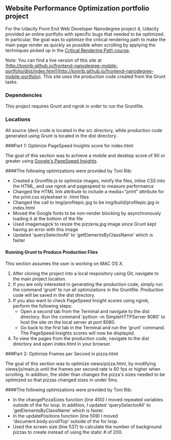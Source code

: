 ## Website Performance Optimization portfolio project

For the Udacity Front End Web Developer Nanodegree project 4, Udacity provided an online portfolio with specific bugs that needed to be optimized. In particular, the goal was to optimize the critical rendering path to make the main page render as quickly as possible when scrolling by applying the techniques picked up in the [Critical Rendering Path course](https://www.udacity.com/course/ud884).

Note: You can find a live version of this site at [http://tonirib.github.io/frontend-nanodegree-mobile-portfolio/dist/index.html](http://tonirib.github.io/frontend-nanodegree-mobile-portfolio). This site uses the production code created from the Grunt tasks.

### Dependencies

This project requires Grunt and ngrok in order to run the Gruntfile.

### Locations

All source (dev) code is located in the src directory, while production code generated using Grunt is located in the dist directory.

###Part 1: Optimize PageSpeed Insights score for index.html

The goal of this section was to achieve a mobile and desktop score of 90 or greater using [Google's PageSpeed Insights](https://developers.google.com/speed/pagespeed/insights/).

####The following optimizations were provided by Toni Rib:

* Created a Gruntfile.js to optimize images, minify the files, inline CSS into the HTML, and use ngrok and pagespeed to measure performance
* Changed the HTML link attribute to include a media="print" attribute for the print.css stylesheet in .html files
* Changed the call to img/profilepic.jpg to be img/build/profilepic.jpg in index.html
* Moved the Google fonts to be non-render blocking by asynchronously loading it at the bottom of the file
* Used imagemagick to resize the pizzeria.jpg image since Grunt kept having an error with this image
* Updated 'querySelectorAll' to 'getElementsByClassName' which is faster

#### Running Grunt to Produce Production Files

This section assumes the user is working on MAC OS X.

1. After cloning the project into a local respository using Git, navigate to the main project location.
2. If you are only interested in generating the production code, simply run the command 'grunt' to run all optimizations in the Gruntfile. Production code will be saved in the dist directory.
3. If you also want to check PageSpeed Insight scores using ngrok, perform the following steps:
	* Open a second tab from the Terminal and navigate to the dist directory. Run the command 'python -m SimpleHTTPServer 8080' to host the site on the local server at port 8080.
	* Go back to the first tab in the Terminal and run the 'grunt' command. The PageSpeed Insights scores will now be displayed.
4. To view the pages from the production code, navigate to the dist directory and open index.html in your browser.

###Part 2: Optimize Frames per Second in pizza.html

The goal of this section was to optimize views/pizza.html, by modifying views/js/main.js until the frames per second rate is 60 fps or higher when scrolling. In addition, the slider than changes the pizza's sizes needed to be optimized so that pizzas changed sizes in under 5ms.

####The following optimizations were provided by Toni Rib:

* In the changePizzaSizes function (line 450) I moved repeated variables outside of the for loop. In addition, I updated 'querySelectorAll' to 'getElementsByClassName' which is faster.
* In the updatePositions function (line 509) I moved 'document.body.scrollTop' outside of the for loop.
* Used the screen size (line 537) to calculate the number of background pizzas to create instead of using the static # of 200.